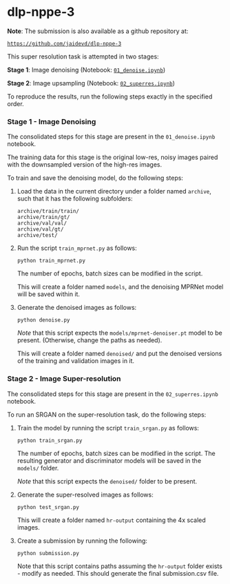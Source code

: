 # dlp-nppe-3


**Note**: The submission is also available as a github repository at:

[`https://github.com/jaidevd/dlp-nppe-3`](https://github.com/jaidevd/dlp-nppe-3)

This super resolution task is attempted in two stages:

**Stage 1**: Image denoising (Notebook: [`01_denoise.ipynb`](01_denoise.ipynb))

**Stage 2**: Image upsampling (Notebook: [`02_superres.ipynb`](02_superres.ipynb))

To reproduce the results, run the following steps exactly in the specified
order.

### Stage 1 - Image Denoising

The consolidated steps for this stage are present in the `01_denoise.ipynb`
notebook.

The training data for this stage is the original low-res, noisy images paired
with the downsampled version of the high-res images.

To train and save the denoising model, do the following steps:

1. Load the data in the current directory under a folder named `archive`, such
   that it has the following subfolders:

   ```
   archive/train/train/
   archive/train/gt/
   archive/val/val/
   archive/val/gt/
   archive/test/
   ```

2. Run the script `train_mprnet.py` as follows:

   ```
   python train_mprnet.py
   ```
   The number of epochs, batch sizes can be modified in the script.

   This will create a folder named `models`, and the denoising MPRNet model will
   be saved within it.

3. Generate the denoised images as follows:

    ```
    python denoise.py
    ```
    _Note_ that this script expects the `models/mprnet-denoiser.pt` model to be
    present. (Otherwise, change the paths as needed).

    This will create a folder named `denoised/` and put the denoised versions of
    the training and validation images in it.


### Stage 2 - Image Super-resolution

The consolidated steps for this stage are present in the `02_superres.ipynb`
notebook.

To run an SRGAN on the super-resolution task, do the following steps:

1. Train the model by running the script `train_srgan.py` as follows:

   ```
   python train_srgan.py
   ```
   The number of epochs, batch sizes can be modified in the script.
   The resulting generator and discriminator models will be saved in the
   `models/` folder.

   _Note_ that this script expects the `denoised/` folder to be present.

2. Generate the super-resolved images as follows:

    ```
    python test_srgan.py
    ```

    This will create a folder named `hr-output` containing the 4x scaled images.

3. Create a submission by running the following:
    
    ```
    python submission.py
    ```
    Note that this script contains paths assuming the `hr-output` folder exists - modify as needed.
    This should generate the final submission.csv file.
